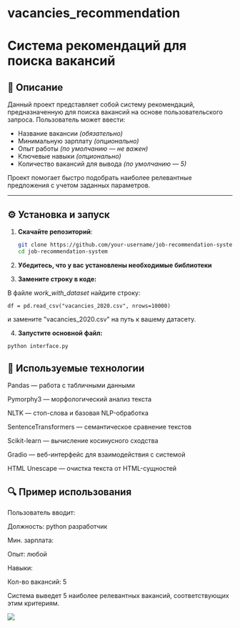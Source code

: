 # vacancies_recommendation

# Система рекомендаций для поиска вакансий

## 📌 Описание

Данный проект представляет собой систему рекомендаций, предназначенную для поиска вакансий на основе пользовательского запроса. Пользователь может ввести:

- Название вакансии *(обязательно)*
- Минимальную зарплату *(опционально)*
- Опыт работы *(по умолчанию — не важен)*
- Ключевые навыки *(опционально)*
- Количество вакансий для вывода *(по умолчанию — 5)*

Проект помогает быстро подобрать наиболее релевантные предложения с учетом заданных параметров.

---

## ⚙️ Установка и запуск

1. **Скачайте репозиторий**:

   ```bash
   git clone https://github.com/your-username/job-recommendation-system.git
   cd job-recommendation-system

2. **Убедитесь, что у вас установлены необходимые библиотеки**

3. **Замените строку в коде:**

В файле *work_with_dataset* найдите строку:
```
df = pd.read_csv("vacancies_2020.csv", nrows=10000)
```
и замените "vacancies_2020.csv" на путь к вашему датасету.

4. **Запустите основной файл:**

  ```bash
  python interface.py
```

## 🧠 Используемые технологии
Pandas — работа с табличными данными

Pymorphy3 — морфологический анализ текста

NLTK — стоп-слова и базовая NLP-обработка

SentenceTransformers — семантическое сравнение текстов

Scikit-learn — вычисление косинусного сходства

Gradio — веб-интерфейс для взаимодействия с системой

HTML Unescape — очистка текста от HTML-сущностей

## 🔍 Пример использования
Пользователь вводит:

Должность: python разработчик

Мин. зарплата: 

Опыт: любой

Навыки: 

Кол-во вакансий: 5

Система выведет 5 наиболее релевантных вакансий, соответствующих этим критериям.

![](https://github.com/OksZkh/vacancies_recommendation/blob/main/%D1%80%D0%B0%D0%B1%D0%BE%D1%82%D0%BE%D1%81%D0%BF%D0%BE%D1%81%D0%BE%D0%B1%D0%BD%D0%BE%D1%81%D1%82%D1%8C.gif)
